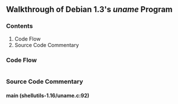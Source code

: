 ## Walkthrough of Debian 1.3's _uname_ Program

### Contents

1. Code Flow
2. Source Code Commentary

### Code Flow

```txt
```

### Source Code Commentary

#### main (shellutils-1.16/uname.c:92)

```txt
```

